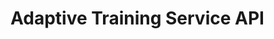 # Adaptive Training Service API

<swagger-ui src="https://cyberrangecz.github.io/backend-adaptive-training/adaptive-training-swagger-docs.yaml"/>